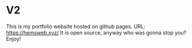 # V2
This is my portfolio website hosted on github pages.
URL: https://hemsweb.xyz/
It is open source, anyway who was gonna stop you?
Enjoy!
